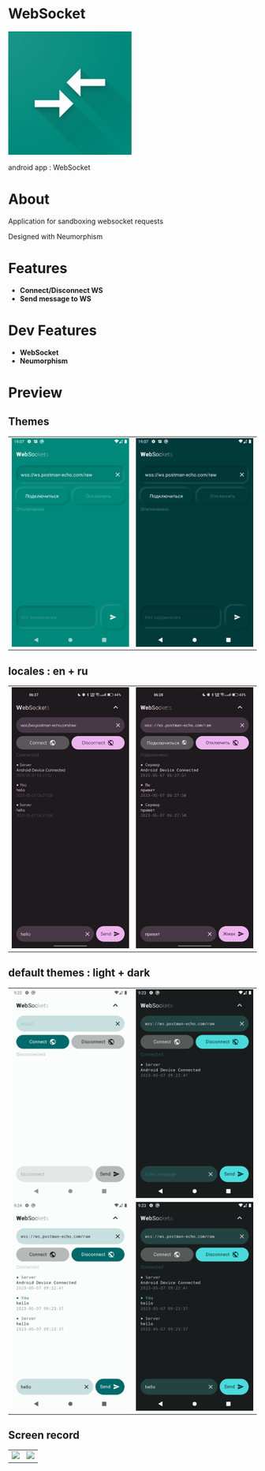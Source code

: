 # WebSocket

<img src="https://github.com/andybeardness/WebSocket-Android/blob/release/app/src/main/1024.png?raw=true" width="250">

android app : WebSocket

# About

Application for sandboxing websocket requests

Designed with Neumorphism

# Features

- **Connect/Disconnect WS**
- **Send message to WS**

# Dev Features

- **WebSocket**
- **Neumorphism**

# Preview

## Themes

|   |   |
| - | - |
| ![](/preview/il.png) | ![](/preview/id.png) |

## locales : en + ru

|   |   |
| - | - |
| ![](https://raw.githubusercontent.com/andybeardness/WebSocket-Android/release/preview/l-en.jpg) | ![](https://raw.githubusercontent.com/andybeardness/WebSocket-Android/release/preview/l-ru.jpg) |

## default themes : light + dark
|   |   |
| - | - |
| ![](https://raw.githubusercontent.com/andybeardness/WebSocket-Android/release/preview/dt-l-f.png) | ![](https://raw.githubusercontent.com/andybeardness/WebSocket-Android/release/preview/dt-d-f.png) |
| ![](https://raw.githubusercontent.com/andybeardness/WebSocket-Android/release/preview/dt-l-s.png) | ![](https://raw.githubusercontent.com/andybeardness/WebSocket-Android/release/preview/dt-d-s.png) |

## Screen record

|   |   |
| - | - |
| ![](/preview/rl.gif) | ![](/preview/rd.gif) |
